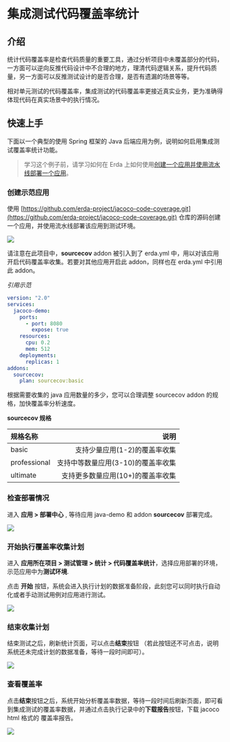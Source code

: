 # 集成测试代码覆盖率统计

## 介绍

统计代码覆盖率是检查代码质量的重要工具，通过分析项目中未覆盖部分的代码，一方面可以逆向反推代码设计中不合理的地方，理清代码逻辑关系，提升代码质量，另一方面可以反推测试设计的是否合理，是否有遗漏的场景等等。

相对单元测试的代码覆盖率，集成测试的代码覆盖率更接近真实业务，更为准确得体现代码在真实场景中的执行情况。

## 快速上手

下面以一个典型的使用 Spring 框架的 Java 后端应用为例，说明如何启用集成测试覆盖率统计功能。

> 学习这个例子前，请学习如何在 Erda 上如何使用[创建一个应用并使用流水线部署一个应用](https://docs.erda.cloud/latest/manual/dop/examples/deploy/deploy-from-git.html)。

### 创建示范应用

使用 [https://github.com/erda-project/jacoco-code-coverage.git](https://github.com/erda-project/jacoco-code-coverage.git) 仓库的源码创建一个应用，并使用流水线部署该应用到测试环境。

![](http://terminus-paas.oss-cn-hangzhou.aliyuncs.com/paas-doc/2021/10/26/ae31392a-4dc0-40b7-a64f-dd9d635c7fa7.png)

请注意在此项目中，**sourcecov** addon 被引入到了 erda.yml 中，用以对该应用开启代码覆盖率收集。若要对其他应用开启此 addon，同样也在 erda.yml 中引用此 addon。

_引用示范_
```yaml
version: "2.0"
services:
  jacoco-demo:
    ports:
      - port: 8080
        expose: true
    resources:
      cpu: 0.2
      mem: 512
    deployments:
      replicas: 1
addons:
  sourcecov:
    plan: sourcecov:basic
```

根据需要收集的 java 应用数量的多少，您可以合理调整 sourcecov addon 的规格，加快覆盖率分析速度。

**sourcecov 规格**

| 规格名称 | 说明 |
| :-----| ----: | 
| basic | 支持少量应用(1-2)的覆盖率收集  |
| professional | 支持中等数量应用(3-10)的覆盖率收集 |
| ultimate|支持更多数量应用(10+)的覆盖率收集|


### 检查部署情况

进入 **应用 > 部署中心** , 等待应用 java-demo 和 addon **sourcecov** 部署完成。

![](http://terminus-paas.oss-cn-hangzhou.aliyuncs.com/paas-doc/2021/10/26/1760036a-b455-4572-8253-f9898f1ca9d7.png)

### 开始执行覆盖率收集计划

进入 **应用所在项目 > 测试管理 > 统计 > 代码覆盖率统计**，选择应用部署的环境，示范应用中为**测试环境**.

点击 **开始** 按钮，系统会进入执行计划的数据准备阶段，此刻您可以同时执行自动化或者手动测试用例对应用进行测试。

![](http://terminus-paas.oss-cn-hangzhou.aliyuncs.com/paas-doc/2021/10/26/675bbaad-6653-4fbe-8ea6-983510e0a09e.png)

### 结束收集计划

结束测试之后，刷新统计页面，可以点击**结束**按钮 （若此按钮还不可点击，说明系统还未完成计划的数据准备，等待一段时间即可）。

![](http://terminus-paas.oss-cn-hangzhou.aliyuncs.com/paas-doc/2021/10/26/4cae5fa1-bc15-447d-a8a4-79729214d0e8.png)

### 查看覆盖率

点击**结束**按钮之后，系统开始分析覆盖率数据，等待一段时间后刷新页面，即可看到集成测试的覆盖率数据，并通过点击执行记录中的**下载报告**按钮，下载 jacoco html 格式的 覆盖率报告。

![](http://terminus-paas.oss-cn-hangzhou.aliyuncs.com/paas-doc/2021/10/26/577db89c-b10c-491f-a6c8-f7d8f2c8ac86.png)